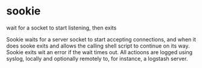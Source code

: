 # sookie
wait for a socket to start listening, then exits

Sookie waits for a server socket to start accepting connections, and when it does sooke exits and allows the calling shell script to continue on its way. Sookie exits wit an error if the wait times out. All actioons are logged using syslog, locally and optionally remotely to, for instance, a logstash server.
